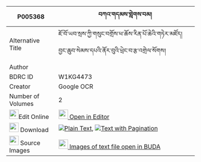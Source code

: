 |P005368|བཀའ་གདམས་གླེགས་བམ། 
| --- | --- 
|Alternative Title |ཇོ་བོ་ཡབ་སྲས་ཀྱི་གསུང་བགྲོས་ཕ་ཆོས་རིན་པོ་ཆེའི་གཏེར་མཛོད། བྱང་ཆུབ་སེམས་དཔའི་ནོར་བུའི་ཕྲེང་བ་རྩ་འགྲེལ་སོགས།
|Author | 
|BDRC ID | W1KG4473
|Creator | Google OCR
|Number of Volumes| 2
|<img width="25" src="https://img.icons8.com/color/25/000000/edit-property.png">Edit Online| [<img width="25" src="https://avatars.githubusercontent.com/u/45091458?s=200&v=4"> Open in Editor](http://editor.openpecha.org/P005368)
|<img width="25" src="https://img.icons8.com/fluent/48/000000/download-2.png"/>  Download | [![](https://img.icons8.com/color/20/000000/txt.png)Plain Text](https://github.com/Openpecha/P005368/releases/download/v1/ka_dam_lekbam_plain_P005368.zip), [![](https://img.icons8.com/color/20/000000/txt.png)Text with Pagination](https://github.com/Openpecha/P005368/releases/download/v1/ka_dam_lekbam_pages_P005368.zip)
|<img width="25" src="https://img.icons8.com/plasticine/100/000000/pictures-folder.png"/>  Source Images | [<img width="25" src="https://library.bdrc.io/icons/BUDA-small.svg"> Images of text file open in BUDA](https://library.bdrc.io/show/bdr:W1KG4473)